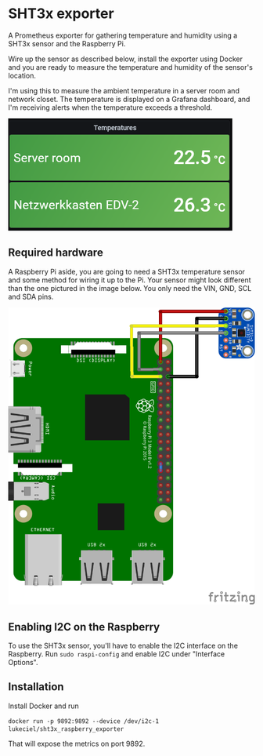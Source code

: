 # SHT3x exporter

A Prometheus exporter for gathering temperature and humidity using a SHT3x sensor and the Raspberry Pi.

Wire up the sensor as described below, install the exporter using Docker and you are ready to measure the temperature and humidity of the sensor's location.

I'm using this to measure the ambient temperature in a server room and network closet. The temperature is displayed on a Grafana dashboard, and I'm receiving alerts when the temperature exceeds a threshold.

![Grafana dashboard](docs/grafana.png)


## Required hardware

A Raspberry Pi aside, you are going to need a SHT3x temperature sensor and some method for wiring it up to the Pi. Your sensor might look different than the one pictured in the image below. You only need the VIN, GND, SCL and SDA pins.

![Circuit](docs/wiring.png)


## Enabling I2C on the Raspberry

To use the SHT3x sensor, you'll have to enable the I2C interface on the Raspberry. Run `sudo raspi-config` and enable I2C under "Interface Options".


## Installation

Install Docker and run

    docker run -p 9892:9892 --device /dev/i2c-1 lukeciel/sht3x_raspberry_exporter

That will expose the metrics on port 9892.